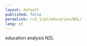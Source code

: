 ```yaml
---
layout: default
published: false
permalink: /v3_1/pt/education/NZL/
lang: pt
---
```


education analysis NZL
